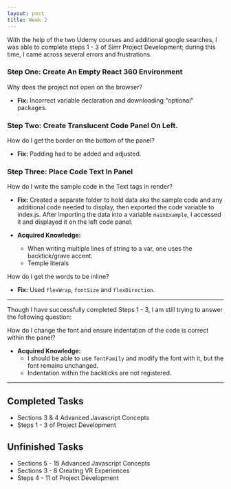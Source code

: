 ```yaml
---
layout: post
title: Week 2
---
```


With the help of the two Udemy courses and additional google searches, I was able to complete steps 1 - 3 of Simr Project Development; during this time, I came across several errors and frustrations. 

### Step One: Create An Empty React 360 Environment 
Why does the project not open on the browser?
* **Fix:** Incorrect variable declaration and downloading "optional" packages.

### Step Two: Create Translucent Code Panel On Left. 
How do I get the border on the bottom of the panel?
 * **Fix:** Padding had to be added and adjusted. 

### Step Three: Place Code Text In Panel
 How do I write the sample code in the Text tags in render? 
 * **Fix:** Created a separate folder to hold data aka the sample code and any additional code needed to display, then exported the 
            code variable to index.js. After importing the data into a variable `mainExample`, I accessed it and displayed it on the left code panel.
            
* **Acquired Knowledge:**
  - When writing multiple lines of string to a var, one uses the backtick/grave accent.
  - Temple literals
              
 How do I get the words to be inline?
 * **Fix:** Used `flexWrap`, `fontSize` and `flexDirection`.
 
 ****
 Though I have successfully completed Steps 1 - 3, I am still trying to answer the following question:
 
 How do I change the font and ensure indentation of the code is correct within the panel?
* **Acquired Knowledge:** 
   - I should be able to use `fontFamily` and modify the font with it, but the font remains unchanged.
   - Indentation within the backticks are not registered.
     
 ****
## Completed Tasks 
 * Sections 3 & 4 Advanced Javascript Concepts
 * Steps 1 - 3 of Project Development
 
## Unfinished Tasks
 * Sections 5 - 15 Advanced Javascript Concepts
 * Sections 3 - 8 Creating VR Experiences
 * Steps 4 - 11 of Project Development
 
